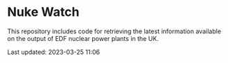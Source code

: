 # Nuke Watch

This repository includes code for retrieving the latest information available on the output of EDF nuclear power plants in the UK.

Last updated: 2023-03-25 11:06
